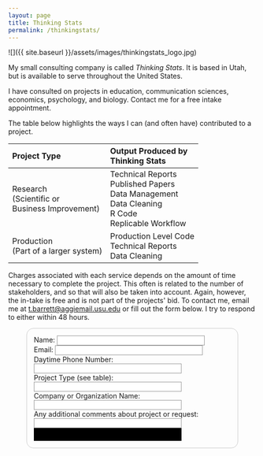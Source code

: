 ```yaml
---
layout: page
title: Thinking Stats
permalink: /thinkingstats/
---
```


![]({{ site.baseurl }}/assets/images/thinkingstats_logo.jpg)

My small consulting company is called *Thinking Stats*. It is based in Utah, but is available to serve throughout the United States.

I have consulted on projects in education, communication sciences, economics, psychology, and biology. Contact me for a free intake appointment.

The table below highlights the ways I can (and often have) contributed to a project.

<table>
 <thead>
  <tr>
   <th style="text-align:left;"> Project Type </th>
   <th style="text-align:left;"> Output Produced by<br>Thinking Stats </th>
  </tr>
 </thead>
<tbody>
  <tr>
   <td style="text-align:left;"> Research <br> (Scientific or <br>Business Improvement)</td>
   <td style="text-align:left;"> Technical Reports<br>Published Papers<br>Data Management<br>Data Cleaning<br>R Code<br>Replicable Workflow </td>
  </tr>
  <tr>
   <td style="text-align:left;"> Production <br> (Part of a larger system)</td>
   <td style="text-align:left;"> Production Level Code<br>Technical Reports<br>Data Cleaning </td>
  </tr>
</tbody>
</table>

Charges associated with each service depends on the amount of time necessary to complete the project. This often is related to the number of stakeholders, and so that will also be taken into account. Again, however, the in-take is free and is not part of the projects' bid. To contact me, email me at <t.barrett@aggiemail.usu.edu> or fill out the form below. I try to respond to either within 48 hours.


<form name="gform" id="gform" enctype="text/plain" action="https://docs.google.com/forms/d/e/1FAIpQLSeM_ttqtQXmCcawVZfYJ__3PqLt8LxPJClW5y_Rkp8kkV0mzQ/formResponse?" target="hidden_iframe" onsubmit="submitted=true;">
  Name: <input type="text" name="entry.1906098226" id="entry.1906098226" required><br>
  Email: <input type="text" name="entry.815077072" id = "entry.815077072" required><br>
  Daytime Phone Number: <input type="text" name="entry.1692136309" id = "entry.1692136309"><br>
  Project Type (see table): <input type="text" name="entry.830671445" id = "entry.830671445"><br>
  Company or Organization Name: <input type="text" name="entry.126928977" id = "entry.126928977"><br>
  Any additional comments about project or request:<br>
  <input type="text" name="entry.1522113980" id = "entry.1522113980"><br>
  <input type="submit" value="Submit">
</form>

<iframe name="hidden_iframe" id="hidden_iframe" style="display:none;" onload="if(submitted) {}"></iframe>

<script src="assets/js/jquery.min.js"></script>
<script type="text/javascript">var submitted=false;</script>
<script type="text/javascript">
$('#gform').on('submit', function(e) {
  $('#gform *').fadeOut(2000);
  $('#gform').prepend('Your submission has been processed.');
  });
</script>

<style>
form {
  /* Just to center the form on the page */
  margin: 0 auto;
  width: 400px;
  /* To see the outline of the form */
  padding: 1em;
  border: 1px solid #CCC;
  border-radius: 1em;
}

form div + div {
  margin-top: 1em;
}

label {
  /* To make sure that all labels have the same size and are properly aligned */
  display: inline-block;
  width: 90px;
  text-align: right;
}

input, textarea {
  /* To make sure that all text fields have the same font settings
     By default, textareas have a monospace font */
  font: 1em serif;

  /* To give the same size to all text fields */
  width: 300px;
  box-sizing: border-box;

  /* To harmonize the look & feel of text field border */
  border: 1px solid #999;
}

input:focus, textarea:focus {
  /* To give a little highlight on active elements */
  border-color: #000;
}

textarea {
  /* To properly align multiline text fields with their labels */
  vertical-align: top;

  /* To give enough room to type some text */
  height: 5em;
}

input[type=submit] {
    padding:5px 15px; 
    background:#000; 
    border:1px #999;
    cursor:pointer;
    font: 1em serif;
}
</style>
